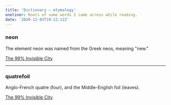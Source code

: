 ```yaml
---
title: 'Dictionary – etymology'
oneliner: Roots of some words I came across while reading.
date: '2020-12-03T19:12:12Z'
---
```


### neon

The element neon was named from the Greek neos, meaning "new."

[The 99% Invisible City](../books/the-99-percent-invisible-city)

---

### quatrefoil

Anglo-French quatre (four), and the Middle-English foil (leaves).

[The 99% Invisible City](../books/the-99-percent-invisible-city)
